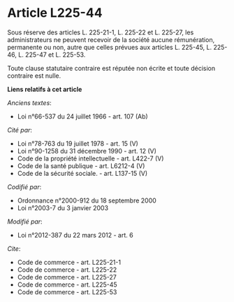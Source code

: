 # Article L225-44

Sous réserve des articles L. 225-21-1, L. 225-22 et L. 225-27, les administrateurs ne peuvent recevoir de la société aucune
rémunération, permanente ou non, autre que celles prévues aux articles L. 225-45, L. 225-46, L. 225-47 et L. 225-53. 

Toute clause statutaire contraire est réputée non écrite et toute décision contraire est nulle.

**Liens relatifs à cet article**

_Anciens textes_:

  - Loi n°66-537 du 24 juillet 1966 - art. 107 (Ab)

_Cité par_:

  - Loi n°78-763 du 19 juillet 1978 - art. 15 (V)
  - Loi n°90-1258 du 31 décembre 1990 - art. 12 (V)
  - Code de la propriété intellectuelle - art. L422-7 (V)
  - Code de la santé publique - art. L6212-4 (V)
  - Code de la sécurité sociale. - art. L137-15 (V)

_Codifié par_:

  - Ordonnance n°2000-912 du 18 septembre 2000
  - Loi n°2003-7 du 3 janvier 2003

_Modifié par_:

  - Loi n°2012-387 du 22 mars 2012 - art. 6

_Cite_:

  - Code de commerce - art. L225-21-1
  - Code de commerce - art. L225-22
  - Code de commerce - art. L225-27
  - Code de commerce - art. L225-45
  - Code de commerce - art. L225-53
